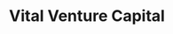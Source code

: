 ---
layout: firm_page
title: "Vital Venture Capital"
id: "vitalvc.com"
permalink: "/vitalventurecapitalvitalvc.com/"
website: "http://vitalvc.com"
offices: "Simsbury (United States), Bethesda (United States), Philadelphia (United States), Naples (United States), Lincolnshire (United States)"
investment_stages: "Series A, Series B"
portfolio_companies: "10X Technologies, Inc., AxioMx, Inc., Booker Software, Inc., CD Diagnostics, Inc., Certicom Corp., Circadence Corporation, Clinverse, Inc., General Automation Lab Technologies (GALT), Ginkgo Bioworks, Halfpenny Technologies Inc., HealthTell, Inc., Lookingglass Cyber Solutions, Inc., Pervacio, Inc., QuantaLife, Inc., Shoefitr, Inc., Sparqd, Inc., Spikes Security, TOMA Biosciences, Inc., Twist Bioscience Corp., Verodin, Inc., 10X Genomics, Inc."
portfolio_link: "http://vitalvc.com/portfolio.html"
investment_markets: "Business to business SaaS software, medical devices, diagnostics"
founded_year: "2007"
description: "Vital Venture Capital, LLC is a venture capital group that makes private investments in businesses where they possess above-average knowledge and experience. They aim to connect with management and nurture businesses toward success, focusing on providing growth capital and leveraging their expertise to generate attractive investment returns."
linkedin: ""
twitter: ""
instagram: ""
team_page: "http://vitalvc.com/team.html"
investor_type: "Venture Capital"
crunchbase: "https://www.crunchbase.com/organization/vital-financial"
pitchbook: "https://pitchbook.com/profiles/investor/52195-24"

# SEO Optimization
meta_title: "Vital Venture Capital - VC Firm - projectstartups.com"
meta_description: "Vital Venture Capital, Vital Venture Capital, LLC is a venture capital group that makes private investments in businesses where they possess above-average knowledge and expe..."
meta_keywords: "Vital Venture Capital, Business to business SaaS software, medical devices, diagnostics, VC firm, venture capital, startup investor, projectstartups.com"
canonical_url: "https://vc.projectstartups.com/vitalventurecapitalvitalvc.com/"
---